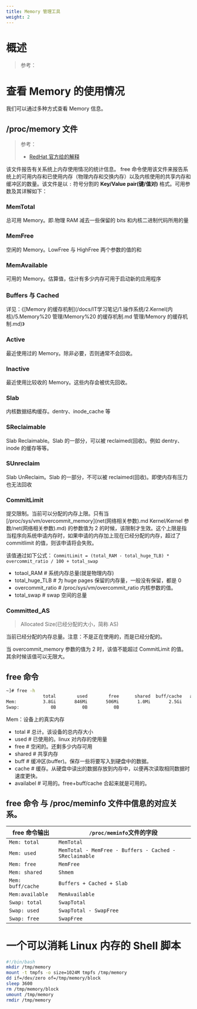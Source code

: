 ```yaml
---
title: Memory 管理工具
weight: 2
---
```


# 概述

> 参考：

# 查看 Memory 的使用情况

我们可以通过多种方式查看 Memory 信息。

## /proc/memory 文件

> 参考：
> - [RedHat 官方给的解释](https://access.redhat.com/solutions/406773)

该文件报告有关系统上内存使用情况的统计信息。 free 命令使用该文件来报告系统上的可用内存和已使用内存（物理内存和交换内存）以及内核使用的共享内存和缓冲区的数量。该文件是以 `:` 符号分割的 **Key/Value pair(键/值对)** 格式。可用参数及其详解如下：

### MemTotal

总可用 Memory。即.物理 RAM 减去一些保留的 bits 和内核二进制代码所用的量

### MemFree

空闲的 Memory。LowFree 与 HighFree 两个参数的值的和

### MemAvailable

可用的 Memory。估算值，估计有多少内存可用于启动新的应用程序

### Buffers 与 Cached

详见：《[Memory 的缓存机制](/docs/IT学习笔记/1.操作系统/2.Kernel(内核)/5.Memory%20 管理/Memory%20 的缓存机制.md 管理/Memory 的缓存机制.md)》

### Active

最近使用过的 Memory。除非必要，否则通常不会回收。

### Inactive

最近使用比较收的 Memory。这些内存会被优先回收。

### Slab

内核数据结构缓存。dentry、inode_cache 等

### SReclaimable

Slab Reclaimable。Slab 的一部分，可以被 reclaimed(回收)。例如 dentry、inode 的缓存等等。

### SUnreclaim

Slab UnReclaim。Slab 的一部分，不可以被 reclaimed(回收)。即使内存有压力也无法回收

### CommitLimit

提交限制。当前可以分配的内存上限。只有当 [/proc/sys/vm/overcommit_memory](net(网络相关参数).md Kernel/Kernel 参数/net(网络相关参数).md) 的参数值为 2 的时候，该限制才生效。这个上限是指当程序向系统申请内存时，如果申请的内存加上现在已经分配的内存，超过了 commitlimit 的值，则该申请将会失败。

该值通过如下公式：
`CommitLimit = (total_RAM - total_huge_TLB) * overcommit_ratio / 100 + total_swap`

- totaol_RAM # 系统内存总量(就是物理内存)
- total_huge_TLB # 为 huge pages 保留的内存量，一般没有保留，都是 0
- overcommit_ratio # /proc/sys/vm/overcommit_ratio 内核参数的值。
- total_swap # swap 空间的总量

### Committed_AS

> Allocated Size(已经分配的大小，简称 AS)

当前已经分配的内存总量。注意：不是正在使用的，而是已经分配的。

当 overcommit_memory 参数的值为 2 时，该值不能超过 CommitLimit 的值。其余时候该值可以无限大。

## free 命令

```bash
~]# free -h
              total        used        free      shared  buff/cache   available
Mem:          3.8Gi       846Mi       506Mi       1.0Mi       2.5Gi       2.9Gi
Swap:            0B          0B          0B
```

Mem：设备上的真实内存

- total # 总计。该设备的总内存大小
- used # 已使用的。linux 对内存的使用量
- free # 空闲的。还剩多少内存可用
- shared # 共享内存
- buff # 缓冲区(buffer)。保存一些将要写入到硬盘中的数据。
- cache # 缓存。从硬盘中读出的数据存放到内存中，以便再次读取相同数据时速度更快。
- availabel # 可用的。free+buff/cache 合起来就是可用的。

## free 命令 与 /proc/meminfo 文件中信息的对应关系。

| free 命令输出     | `/proc/meminfo`文件的字段                              |
| ----------------- | ------------------------------------------------------ |
| `Mem: total`      | `MemTotal`                                             |
| `Mem: used`       | `MemTotal - MemFree - Buffers - Cached - SReclaimable` |
| `Mem: free`       | `MemFree`                                              |
| `Mem: shared`     | `Shmem`                                                |
| `Mem: buff/cache` | `Buffers + Cached + Slab`                              |
| `Mem:available`   | `MemAvailable`                                         |
| `Swap: total`     | `SwapTotal`                                            |
| `Swap: used`      | `SwapTotal - SwapFree`                                 |
| `Swap: free`      | `SwapFree`                                             |

# 一个可以消耗 Linux 内存的 Shell 脚本

```bash
#!/bin/bash
mkdir /tmp/memory
mount -t tmpfs -o size=1024M tmpfs /tmp/memory
dd if=/dev/zero of=/tmp/memory/block
sleep 3600
rm /tmp/memory/block
umount /tmp/memory
rmdir /tmp/memory
```
